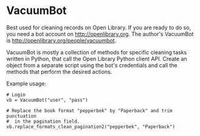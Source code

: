VacuumBot
=========

Best used for cleaning records on Open Library. If you are ready to do so, you need a bot account on 
<http://openlibrary.org>. The author's VacuumBot is <http://openlibrary.org/people/vacuumbot>.

VacuumBot is mostly a collection of methods for specific cleaning tasks written in Python, 
that call the Open Library Python client API. 
Create an object from a separate script using the bot's credentials and 
call the methods that perform the desired actions.

Example usage:

    # Login
    vb = VacuumBot("user", "pass")
    
    # Replace the book format "pepperbek" by "Paperback" and trim punctuation
    #  in the pagination field.
    vb.replace_formats_clean_pagination2("pepperbek", "Paperback")
